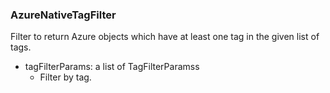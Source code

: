 ### AzureNativeTagFilter
Filter to return Azure objects which have at least one tag in the given list of tags.

- tagFilterParams: a list of TagFilterParamss
  - Filter by tag.
